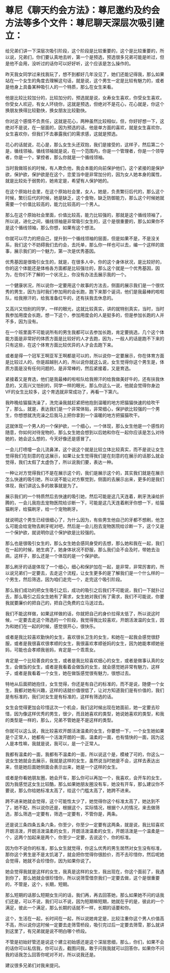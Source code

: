 # 尊尼《聊天约会方法》：尊尼邀约及约会方法等多个文件：尊尼聊天深层次吸引建立：

给兄弟们讲一下深层次吸引阶段，这个阶段是比较重要的，这个是比较重要的，所以说，兄弟们，你们要认真地去听，第一个是预选，预选很多兄弟可能是听过，但是他不会用，没听过的话你可以好好听，这个应该是怎么操作的。

昨天我女同学过来找我玩了，想不到都好几年没见了，她们还能记得我，那么如果站在一个女生的角度去理解这句话，就是说，这个男生一定是比较有魅力的，或者是他身上具备某种吸引人的一个特质，那么在女生来看。

他是比较比较加分的，比较加分的，预选就是说，女寿女生喜欢，你受女生喜欢，你受女人欢迎，有女人环绕你，这就是预选，但绝对不是花心，花心就是，你这个换朋友换得比较勤快，换女朋友比较勤快。

你对这个感情不负责任，这就是花心，两种虽然比较相似，但，你好好想一下，这绝对不是说，在一层面的，因为预选的话，他是单方面的喜欢，就是女生喜欢你，女生喜欢你，但我们不去暴露我们的需求感，这就是预选。

花心的话就说，花心是，那么女生头还双抱，我们是接受的，这样子，然后第二个是，循线领袖，循线领袖就是说，在一个范围内，你是一个管理者，你是一个领导者，你是一个，掌控者，那么你就是一个循线领袖。

当时我做班长的时候，有人欺负他，我会本能的向前保护他们，这个紧接的是保护欲，保护欲，保护欲是在这个，恋爱当中是非常加分的，因为女人她本身的属性，就是比较处于弱势的，她肯定是，希望有人保护她的。

在这个原始社会里，在这个原始社会里，女人，她是，负责繁衍后代的，那么这个时候，繁衍后代的时候，她是缺乏，这个食物，缺乏防御能力，那么这个时候她就需要一个价值比较高的，能力比较高的一个男人。

那么在这个原始社会里面，价值比较高，能力比较强的，那就是这个循线领袖了，所以说，进化之间，循线领袖是非常吸引女生的，这个是很重要的，那么如果你不是这个循线领袖，那么你想，如果有这个想法。

你就可以尽力的把自己，提升到一个循线领袖的层面，但是如果不是，不是没关系，我们这个不妨碍我们去约会，去托单，那么你一样也可以去，编一个这样的故事，展示我们的一个魅力，第一次是优秀基因。

优秀基因是很吸引女生的，就是，在很多人中，你的这个身体状况，是比较好的，你的这个体能还是体格各方面都是比较强壮的，那么这个就是一个优秀基因，因为，在你们不了解的一个状况上，你没有办法去展示我的一个。

一个健康状况，所以说你一定要用这个故事的方法去，侧面的展示我们是一个很优秀的男生，因为当时我们参加用的会长跑，跑下来那个诞词，他们是我最棒的啦啦队，给我擦汗的，给我准备红牛的，还有扶我去休息的。

又高兴又怕别的同学，一样的眼光，这就比较真实，讲的就特别真实，当时，当时我参加用度会长跑，想一下这个，参加用度会的人是挺多的，但是参加长跑的人并不多，因为没有。

在一个班里面不可能说所有的男生我都可以去参加长跑，肯定要挑选，几个这个体能方面是非常好的体质方面是比较好的人才去跑，因为，一般人的话是跑不下来的只有这些，在这个体育方面比较优异的人才会去跑下来。

或者是得一个冠军王啊亚军王啊都是可以的，所以说你一定要展示，你在体育方面是比较过人的，你是超越别人的，所以说你就这么说，女生觉得你这个男生是，体质方面是没有任何问题的，是非常棒的，然后紧接着，又是育选。

紧接着又是育选，他们是我最棒的啦啦队给我擦汗的给我做美好牛的，还有扶我休息的，又高兴又怕别的，同学一样的眼光，那么你这么一说，他就会觉得你身边VF的女生比较多，这个育选就非常成功了，再看一下第六。

我昨晚给猫猫洗澡了，洗完澡我就赶紧把他抱到温暖的地方把猫猫快速的给吹干了，那么，就是，表达我们是一个非常体贴，非常细心，保护欲比较强的一个男生，你想想就洗完澡之后我马上把你拿到一个温暖的地方把猫猫吹干。

这就体现一个男人的一个保护欲，一个细心，一个体现，那么女生他是一个感性的随意，你如何对待宠物的，那么女生她会想到以后她和你在一起你应该是怎么对待她的，她会这么想的，今天好像还是感冒了。

一会儿打喷嚏一会儿流鼻涕，这个说这个就是比较立体比较真实，而不是说让女生觉得我们在刻意的在这展示，如果让女生觉得我们是在刻意的在展示的话那么就会觉得，我们太假了太虚伪了，所以说我们要，表达一种。

一种让对方觉得我们不是在展示这个的，我们是展示这个的，其实我们就是在展示怎么快速的吸引她，所以说不能让对方察觉到，侧面的去展示出来，更多的是我们体现，我们讲这么多的故事就是为了。

展示我们的一个特质然后去快速的吸引她，然后可能是这几天连着，刷牙洗澡给折腾的，一会儿我抱去宠物医院给诊断一下，可能是这几天连着刷牙你想一下，给猫猫刷牙，给猫刷牙，给一个宠物刷牙。

就说明这个男生已经很细心了，为什么因为，有些男生他自己的牙都不想刷，他怎么可能会给宠物去刷牙呢对吧，然后是一会儿抱去宠物医院给诊断一下，这个又是一个保护欲，就说明你这个保护欲是比较强的。

那么也是很吸引女生的，那么女生她会感同身受的去想，那么她和我在一起，我们在一起的时候，她生病了，她身体状况不舒服，那么我们会不会及时，带她去治病，这样子，那么还是一个体现的是一个保护欲。

那么刷牙的话是体现了一个细心，细心和保护加在一起，是非常，非常厉害的，所以说兄弟们一定要去，去走这个流程，让女生更多的是了解我们是一个什么样的一个男生，然后筛选，因为咱们走完一个，走完这个吸引阶段。

那么我们成功的把女生吸引之后，成功的吸引之后我们不可能说，我们一下就扑过去，那么吸引之后女生她有了需求，女生她对我们有了需求，我们不可能说，你要我就要廉价的把自己的，把自己免费的立马送过去。

我们不能这样做，如果这样做的话，你就把自己的身价拉得太低了，所以说这时候，一定要去走这个筛选的一个阶段，我觉得我比较喜欢，开朗活泼温的女生，因为和她们在一起的时候，感觉很开心，很快乐。

或者是我比较喜欢勤快的女生，喜欢很长卫生的女生，和她在一起我会感觉很舒服，或者是我很喜欢很孝顺的女生，我很喜欢孝顺爸妈的女生，因为她能孝顺她爸妈，可能也会孝顺我爸妈，肯定是一个乖乖女。

肯定是一个比较善良的女生，或者是我比较喜欢细心的女生，或者是做事认真的女生，会做饭的女生，或者是我看着会做饭的女生，就会感觉她非常有魅力，这样子，或者是我看着一个女生，她在做饭感觉很有魅力，很想过去。

特地从后面把她抱住，女生觉得，你还是有自己的标准的，而不是说，随便一个女生，我都对她有兴趣，这样的话就价值很低了，让对方知道我们是有价值的，我们是有标准的，我们对女生是有标准的，这样有筛选的话。

女生会觉得更加会珍惜这次一个机会，我们这时候出现在她面前，她一定要去珍惜，因为像这样优秀的男生，很少，而且她喜欢的类型，她说她喜欢的类型，和我的类型是一样的，那么，兄弟不管她是不是这样的类型。

你就可以这么说，我比较喜欢开朗活泼温柔的女生，你要想一下，一个女生她如果是个正常人，她都有一个活泼开朗的一面，温柔的一面，也有情快的一面，因为这人是本性嘛，我就是说，我可以，是一个正常人。

我都有温柔的一面，我都有不温柔的一面，所以说这个是，模棱了可的，你这么一说女生她就会去展示，我就是这样的女生，虽然说当时她是不会，这样去表达出来，但是她后面她侧面会表示出来，她是一个这样的女生。

或者是你看她朋友圈，她会开车，那么你可以再加一个，我喜欢，会开车的女生，因为我感觉这女生比较酷，那么如果她朋友圈没有车，她没有开车，那么建议你不要说，那么你给她标准太高了，给这个门槛太高了，她跨不进来。

跨不进来她就会觉得，这个可能性太少了，她觉得你这个标准太高了，她达到不了，她不配，所以说你还是，根据这个，实际情况，根据个人的情况，来去做筛选，那么筛选一定要有，筛选一定要有，不管你是，两条。

还是说三条四条五条六条，你至少，你至少一定要有这两条，就是说，我比较喜欢开朗活泼，开朗活泼温柔的女生，开朗活泼温柔的女生，开朗活泼是一个温柔是一个，这两个加起来是两个，你至少一定要，去说这个，你的标准。

因为你不说你的标准，那么女生就觉得，你这么优秀的男生居然对女生没有标准，那你这个男生是不是太饥渴了，就会把你觉得你很脸价，而不去珍惜你，然后呢她会觉得，她就不会珍惜你，因为如果你说了。

她会觉得我就是这样的女生，我真是这样的女生，我出现在，你这个面前了，我遇到你了，那么她就会很珍惜你，所以说筛雪借奈我们一定要去做，这个是很重要的，不管是，这个，长期，短期。

那么短期的话那么短期女生问的话，我们再，再去回答她，那么如果她不问的话我们还是，可以不说，我们可以不说，因为短期嘛短期，她就在乎的是，彼此的一个满足，彼此一个满足，那么长期的话就不一样，长期的话要和你。

这个，生活在一起，长时间在一起，所以说她肯定是，比较注重你这个男人价值高不高，所以说你这时候一定要去走筛雪桥段，吸引完过后一定要去筛雪，那么就讲到这里了，有兄弟就是说不明白哪个桥段。

不管是初始好管还是说这个建立初始感还是这个深层思细，那么，你们，如果不会的话你可以私信我，你可以去，截图问我，敢于问我我就可以回答你，如果你不问我的话我怎么回答你呢对不对，所以说我还是。

建议很多兄弟们对我来提问。